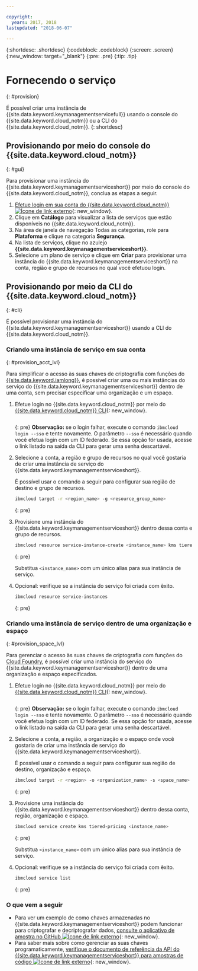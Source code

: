 ```yaml
---

copyright:
  years: 2017, 2018
lastupdated: "2018-06-07"

---
```


{:shortdesc: .shortdesc}
{:codeblock: .codeblock}
{:screen: .screen}
{:new_window: target="_blank"}
{:pre: .pre}
{:tip: .tip}

# Fornecendo o serviço
{: #provision}

É possível criar uma instância de {{site.data.keyword.keymanagementservicefull}} usando o console do {{site.data.keyword.cloud_notm}} ou a CLI do {{site.data.keyword.cloud_notm}}.
{: shortdesc}

## Provisionando por meio do console do {{site.data.keyword.cloud_notm}}
{: #gui}

Para provisionar uma instância do {{site.data.keyword.keymanagementserviceshort}} por meio do console do {{site.data.keyword.cloud_notm}}, conclua as etapas a seguir.

1. [Efetue login em sua conta do {{site.data.keyword.cloud_notm}} ![Ícone de link externo](../../icons/launch-glyph.svg "Ícone de link externo")](https://console.bluemix.net/){: new_window}.
2. Clique em **Catálogo** para visualizar a lista de serviços que estão disponíveis no {{site.data.keyword.cloud_notm}}.
3. Na área de janela de navegação Todas as categorias, role para **Plataforma** e clique na categoria
**Segurança**.
4. Na lista de serviços, clique no azulejo **{{site.data.keyword.keymanagementserviceshort}}**.
5. Selecione um plano de serviço e clique em **Criar** para provisionar uma instância do
{{site.data.keyword.keymanagementserviceshort}} na conta, região e grupo de recursos no qual você efetuou login.

## Provisionando por meio da CLI do {{site.data.keyword.cloud_notm}}
{: #cli}

É possível provisionar uma instância do {{site.data.keyword.keymanagementserviceshort}} usando a CLI do {{site.data.keyword.cloud_notm}}. 

### Criando uma instância de serviço em sua conta
{: #provision_acct_lvl}

Para simplificar o acesso às suas chaves de criptografia com funções do [{{site.data.keyword.iamlong}}](/docs/iam/users_roles.html#iamusermanrol), é possível criar uma ou mais instâncias do serviço do {{site.data.keyword.keymanagementserviceshort}} dentro de uma conta, sem precisar especificar uma organização e um espaço. 

1. Efetue login no {{site.data.keyword.cloud_notm}} por meio do [{{site.data.keyword.cloud_notm}} CLI](/docs/cli/reference/bluemix_cli/get_started.html){: new_window}.

    ```sh ibmcloud login 
    ```
    {: pre}
    **Observação:** se o login falhar, execute o comando `ibmcloud login --sso` e tente novamente. O parâmetro `--sso` é necessário quando você efetua login com um ID federado. Se essa opção for usada, acesse o link listado na saída da CLI para gerar uma senha descartável.

2. Selecione a conta, a região e grupo de recursos no qual você gostaria de criar uma instância de serviço do {{site.data.keyword.keymanagementserviceshort}}.

    É possível usar o comando a seguir para configurar sua região de destino e grupo de recursos.

    ```sh
    ibmcloud target -r <region_name> -g <resource_group_name>
    ```
    {: pre}

3. Provisione uma instância do {{site.data.keyword.keymanagementserviceshort}} dentro dessa conta e grupo de recursos.

    ```sh
    ibmcloud resource service-instance-create <instance_name> kms tiered-pricing
    ```
    {: pre}

    Substitua `<instance_name>` com um único alias para sua instância de serviço.

4. Opcional: verifique se a instância do serviço foi criada com êxito.

    ```sh
    ibmcloud resource service-instances
    ```
    {: pre}

### Criando uma instância de serviço dentro de uma organização e espaço
{: #provision_space_lvl}

Para gerenciar o acesso às suas chaves de criptografia com funções do [Cloud
Foundry](/docs/iam/cfaccess.html), é possível criar uma instância do serviço do {{site.data.keyword.keymanagementserviceshort}} dentro de
uma organização e espaço especificados.  

1. Efetue login no {{site.data.keyword.cloud_notm}} por meio do [{{site.data.keyword.cloud_notm}} CLI](/docs/cli/reference/bluemix_cli/get_started.html){: new_window}.

    ```sh ibmcloud login 
    ```
    {: pre}
    **Observação:** se o login falhar, execute o comando `ibmcloud login --sso` e tente novamente. O parâmetro `--sso` é necessário quando você efetua login com um ID federado. Se essa opção for usada, acesse o link listado na saída da CLI para gerar uma senha descartável.

2. Selecione a conta, a região, a organização e o espaço onde você gostaria de criar uma instância de serviço do
{{site.data.keyword.keymanagementserviceshort}}.

    É possível usar o comando a seguir para configurar sua região de destino, organização e espaço.

    ```sh
    ibmcloud target -r <region> -o <organization_name> -s <space_name>
    ```
    {: pre}

3. Provisione uma instância do {{site.data.keyword.keymanagementserviceshort}} dentro dessa conta, região,
organização e espaço.

    ```sh
    ibmcloud service create kms tiered-pricing <instance_name>
    ```
    {: pre}

    Substitua `<instance_name>` com um único alias para sua instância de serviço.

4. Opcional: verifique se a instância do serviço foi criada com êxito.

    ```sh
    ibmcloud service list
    ```
    {: pre}


### O que vem a seguir

- Para ver um exemplo de como chaves armazenadas no {{site.data.keyword.keymanagementserviceshort}} podem funcionar para criptografar e decriptografar dados, [consulte o aplicativo de amostra no GitHub ![Ícone de link externo](../../icons/launch-glyph.svg "Ícone de link externo")](https://github.com/IBM-Bluemix/key-protect-helloworld-python){: new_window}.
- Para saber mais sobre como gerenciar as suas chaves programaticamente, [verifique o documento de referência da API do {{site.data.keyword.keymanagementserviceshort}} para amostras de código ![Ícone de link externo](../../icons/launch-glyph.svg "Ícone de link externo")](https://console.bluemix.net/apidocs/639){: new_window}.

